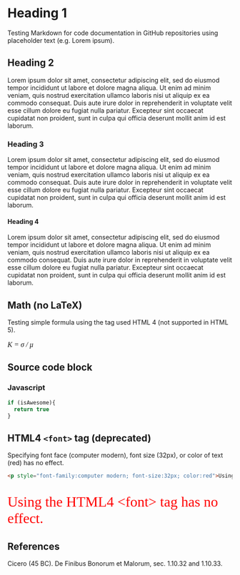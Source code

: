 # Heading 1
Testing Markdown for code documentation in GitHub repositories using placeholder text (e.g. Lorem ipsum).

## Heading 2
Lorem ipsum dolor sit amet, consectetur adipiscing elit, sed do eiusmod tempor incididunt ut labore et dolore magna aliqua. Ut enim ad minim veniam, quis nostrud exercitation ullamco laboris nisi ut aliquip ex ea commodo consequat. Duis aute irure dolor in reprehenderit in voluptate velit esse cillum dolore eu fugiat nulla pariatur. Excepteur sint occaecat cupidatat non proident, sunt in culpa qui officia deserunt mollit anim id est laborum.

### Heading 3
Lorem ipsum dolor sit amet, consectetur adipiscing elit, sed do eiusmod tempor incididunt ut labore et dolore magna aliqua. Ut enim ad minim veniam, quis nostrud exercitation ullamco laboris nisi ut aliquip ex ea commodo consequat. Duis aute irure dolor in reprehenderit in voluptate velit esse cillum dolore eu fugiat nulla pariatur. Excepteur sint occaecat cupidatat non proident, sunt in culpa qui officia deserunt mollit anim id est laborum.

#### Heading 4
Lorem ipsum dolor sit amet, consectetur adipiscing elit, sed do eiusmod tempor incididunt ut labore et dolore magna aliqua. Ut enim ad minim veniam, quis nostrud exercitation ullamco laboris nisi ut aliquip ex ea commodo consequat. Duis aute irure dolor in reprehenderit in voluptate velit esse cillum dolore eu fugiat nulla pariatur. Excepteur sint occaecat cupidatat non proident, sunt in culpa qui officia deserunt mollit anim id est laborum.

## Math (no LaTeX)
Testing simple formula using the <font> tag used HTML 4 (not supported in HTML 5).
<p style="font-family:computer modern; font-size:16px"><em>K = &sigma;</sub> / &mu;</em></p>

## Source code block

### Javascript

```javascript
if (isAwesome){
  return true
}
```

## HTML4 `<font>` tag (deprecated)
Specifying font face (computer modern), font size (32px), or color of text (red) has no effect.

```html
<p style="font-family:computer modern; font-size:32px; color:red">Using the HTML4 &lt;font&gt; tag has no effect.</p>
```
<p style="font-family:computer modern; font-size:32px; color:red">Using the HTML4 &lt;font&gt; tag has no effect.</p>

## References
Cicero (45 BC). De Finibus Bonorum et Malorum, sec. 1.10.32 and 1.10.33.